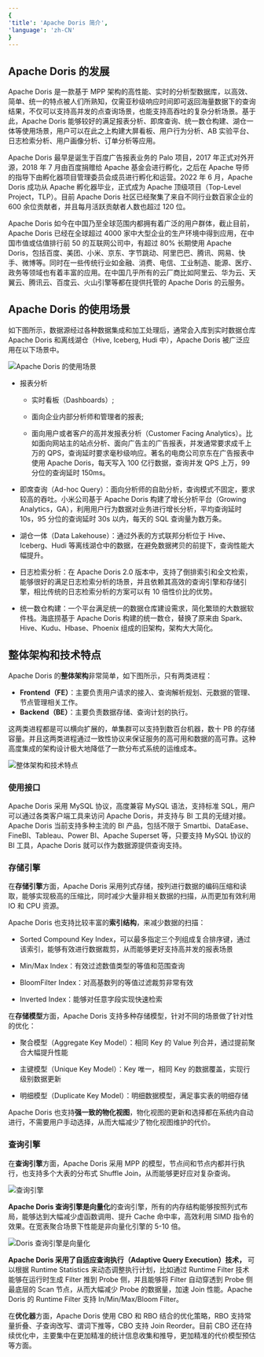 ```yaml
---
{ 
'title': 'Apache Doris 简介', 
'language': 'zh-CN' 
}
---
```


<!--
Licensed to the Apache Software Foundation (ASF) under one
or more contributor license agreements.  See the NOTICE file
distributed with this work for additional information
regarding copyright ownership.  The ASF licenses this file
to you under the Apache License, Version 2.0 (the
"License"); you may not use this file except in compliance
with the License.  You may obtain a copy of the License at

  http://www.apache.org/licenses/LICENSE-2.0

Unless required by applicable law or agreed to in writing,
software distributed under the License is distributed on an
"AS IS" BASIS, WITHOUT WARRANTIES OR CONDITIONS OF ANY
KIND, either express or implied.  See the License for the
specific language governing permissions and limitations
under the License.
-->

## Apache Doris 的发展

Apache Doris 是一款基于 MPP 架构的高性能、实时的分析型数据库，以高效、简单、统一的特点被人们所熟知，仅需亚秒级响应时间即可返回海量数据下的查询结果，不仅可以支持高并发的点查询场景，也能支持高吞吐的复杂分析场景。基于此，Apache Doris 能够较好的满足报表分析、即席查询、统一数仓构建、湖仓一体等使用场景，用户可以在此之上构建大屏看板、用户行为分析、AB 实验平台、日志检索分析、用户画像分析、订单分析等应用。

Apache Doris 最早是诞生于百度广告报表业务的 Palo 项目，2017 年正式对外开源，2018 年 7 月由百度捐赠给 Apache 基金会进行孵化，之后在 Apache 导师的指导下由孵化器项目管理委员会成员进行孵化和运营。2022 年 6 月，Apache Doris 成功从 Apache 孵化器毕业，正式成为 Apache 顶级项目（Top-Level Project，TLP）。目前 Apache Doris 社区已经聚集了来自不同行业数百家企业的 600 余位贡献者，并且每月活跃贡献者人数也超过 120 位。

Apache Doris 如今在中国乃至全球范围内都拥有着广泛的用户群体，截止目前，Apache Doris 已经在全球超过 4000 家中大型企业的生产环境中得到应用，在中国市值或估值排行前 50 的互联网公司中，有超过 80% 长期使用 Apache Doris，包括百度、美团、小米、京东、字节跳动、阿里巴巴、腾讯、网易、快手、微博等。同时在一些传统行业如金融、消费、电信、工业制造、能源、医疗、政务等领域也有着丰富的应用。在中国几乎所有的云厂商比如阿里云、华为云、天翼云、腾讯云、百度云、火山引擎等都在提供托管的 Apache Doris 的云服务。

## Apache Doris 的使用场景

如下图所示，数据源经过各种数据集成和加工处理后，通常会入库到实时数据仓库 Apache Doris 和离线湖仓（Hive, Iceberg, Hudi 中），Apache Doris 被广泛应用在以下场景中。

![Apache Doris 的使用场景](/images/apache-doris-usage-scenarios-pipeline.png)

- 报表分析
  
  - 实时看板（Dashboards）;
  
  - 面向企业内部分析师和管理者的报表;
  
  - 面向用户或者客户的高并发报表分析（Customer Facing Analytics）。比如面向网站主的站点分析、面向广告主的广告报表，并发通常要求成千上万的 QPS，查询延时要求毫秒级响应。著名的电商公司京东在广告报表中使用 Apache Doris，每天写入 100 亿行数据，查询并发 QPS 上万，99 分位的查询延时 150ms。

- 即席查询（Ad-hoc Query）：面向分析师的自助分析，查询模式不固定，要求较高的吞吐。小米公司基于 Apache Doris 构建了增长分析平台（Growing Analytics，GA），利用用户行为数据对业务进行增长分析，平均查询延时 10s，95 分位的查询延时 30s 以内，每天的 SQL 查询量为数万条。

- 湖仓一体（Data Lakehouse）：通过外表的方式联邦分析位于 Hive、Iceberg、Hudi 等离线湖仓中的数据，在避免数据拷贝的前提下，查询性能大幅提升。

- 日志检索分析：在 Apache Doris 2.0 版本中，支持了倒排索引和全文检索，能够很好的满足日志检索分析的场景，并且依赖其高效的查询引擎和存储引擎，相比传统的日志检索分析的方案可以有 10 倍性价比的优势。

- 统一数仓构建：一个平台满足统一的数据仓库建设需求，简化繁琐的大数据软件栈。海底捞基于 Apache Doris 构建的统一数仓，替换了原来由 Spark、Hive、Kudu、Hbase、Phoenix 组成的旧架构，架构大大简化。

## 整体架构和技术特点

Apache Doris 的**整体架构**非常简单，如下图所示，只有两类进程：

- **Frontend（FE）**：主要负责用户请求的接入、查询解析规划、元数据的管理、节点管理相关工作。
- **Backend（BE）**：主要负责数据存储、查询计划的执行。

这两类进程都是可以横向扩展的，单集群可以支持到数百台机器，数十 PB 的存储容量。并且这两类进程通过一致性协议来保证服务的高可用和数据的高可靠。这种高度集成的架构设计极大地降低了一款分布式系统的运维成本。

![整体架构和技术特点](/images/apache-doris-technical-overview.png)

### 使用接口

Apache Doris 采用 MySQL 协议，高度兼容 MySQL 语法，支持标准 SQL，用户可以通过各类客户端工具来访问 Apache Doris，并支持与 BI 工具的无缝对接。Apache Doris 当前支持多种主流的 BI 产品，包括不限于 Smartbi、DataEase、FineBI、Tableau、Power BI、Apache Superset 等，只要支持 MySQL 协议的 BI 工具，Apache Doris 就可以作为数据源提供查询支持。

### 存储引擎

在**存储引擎**方面，Apache Doris 采用列式存储，按列进行数据的编码压缩和读取，能够实现极高的压缩比，同时减少大量非相关数据的扫描，从而更加有效利用 IO 和 CPU 资源。

Apache Doris 也支持比较丰富的**索引结构**，来减少数据的扫描：

- Sorted Compound Key Index，可以最多指定三个列组成复合排序键，通过该索引，能够有效进行数据裁剪，从而能够更好支持高并发的报表场景

- Min/Max Index：有效过滤数值类型的等值和范围查询

- BloomFilter Index：对高基数列的等值过滤裁剪非常有效

- Inverted Index：能够对任意字段实现快速检索

在**存储模型**方面，Apache Doris 支持多种存储模型，针对不同的场景做了针对性的优化：

- 聚合模型（Aggregate Key Model）：相同 Key 的 Value 列合并，通过提前聚合大幅提升性能

- 主键模型（Unique Key Model）：Key 唯一，相同 Key 的数据覆盖，实现行级别数据更新

- 明细模型（Duplicate Key Model）：明细数据模型，满足事实表的明细存储

Apache Doris 也支持**强一致的物化视图**，物化视图的更新和选择都在系统内自动进行，不需要用户手动选择，从而大幅减少了物化视图维护的代价。

### 查询引擎

在**查询引擎**方面，Apache Doris 采用 MPP 的模型，节点间和节点内都并行执行，也支持多个大表的分布式 Shuffle Join，从而能够更好应对复杂查询。

![查询引擎](/images/apache-doris-query-engine-1.png)

**Apache Doris 查询引擎是向量化**的查询引擎，所有的内存结构能够按照列式布局，能够达到大幅减少虚函数调用、提升 Cache 命中率，高效利用 SIMD 指令的效果。在宽表聚合场景下性能是非向量化引擎的 5-10 倍。


![Doris 查询引擎是向量化](/images/apache-doris-query-engine-2.png)

**Apache Doris 采用了自适应查询执行（Adaptive Query Execution）技术，** 可以根据 Runtime Statistics 来动态调整执行计划，比如通过 Runtime Filter 技术能够在运行时生成 Filter 推到 Probe 侧，并且能够将 Filter 自动穿透到 Probe 侧最底层的 Scan 节点，从而大幅减少 Probe 的数据量，加速 Join 性能。Apache Doris 的 Runtime Filter 支持 In/Min/Max/Bloom Filter。

在**优化器**方面，Apache Doris 使用 CBO 和 RBO 结合的优化策略，RBO 支持常量折叠、子查询改写、谓词下推等，CBO 支持 Join Reorder。目前 CBO 还在持续优化中，主要集中在更加精准的统计信息收集和推导，更加精准的代价模型预估等方面。
